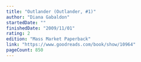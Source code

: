 ```yaml
---
title: "Outlander (Outlander, #1)"
author: "Diana Gabaldon"
startedDate: ""
finishedDate: "2009/11/01"
rating: 2
edition: "Mass Market Paperback"
link: "https://www.goodreads.com/book/show/10964"
pageCount: 850
---
```



